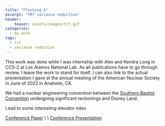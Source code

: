 ```yaml
---
title: "Flocking A"
excerpt: "TRT variance reduction"
header:
    teaser: assets/images/trt.gif
categories:
  - my work
tags:
  - trt
  - variance reduction
---
```


This work was done while I was internship with Alex and Kendra Long in CCS-2 at Los Alamos National Lab. As all publications have to go through review, I leave the work to stand for itself.  I can also link to the actual presentation I gave at the annual meeting of the American Nuclear Society in June of 2022 in Anaheim, CA.

We had a nuclear engineering convention between the [Southern Baptist Convention](https://www.nytimes.com/2022/06/14/us/southern-baptists-convention.html) undergoing significant reckonings and Disney Land. 

Lead to some *interesting* elevator rides

[Conference Paper](https://doi.org/10.5281/zenodo.6643659) \\
 \\
[Conference Presentation](https://web.archive.org/web/20220518233746id_/https://permalink.lanl.gov/object/tr?what=info:lanl-repo/lareport/LA-UR-21-29163)